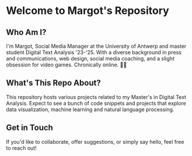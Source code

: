 # Welcome to Margot's Repository

## Who Am I?
I'm Margot, Social Media Manager at the University of Antwerp and master student Digital Text Analysis '23-'25. With a diverse background in press and communications, web design, social media coaching, and a slight obsession for video games. Chronically online. 👩‍💻

## What's This Repo About?
This repository hosts various projects related to my Master's in Digital Text Analysis. Expect to see a bunch of code snippets and projects that explore data visualization, machine learning and natural language processing.

## Get in Touch
If you'd like to collaborate, offer suggestions, or simply say hello, feel free to reach out!
